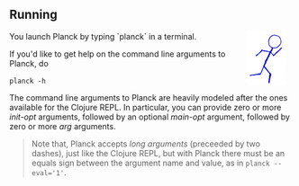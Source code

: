 ## Running

<img width="70" align="right" style="margin: 0ex 1em" src="img/running.jpg">
You launch Planck by typing `planck` in a terminal.

If you'd like to get help on the command line arguments to Planck, do

```
planck -h
```

The command line arguments to Planck are heavily modeled after the ones available for the Clojure REPL. In particular, you can provide zero or more _init-opt_ arguments, followed by an optional _main-opt_ argument, followed by zero or more _arg_ arguments.

> Note that, Planck accepts _long arguments_ (preceeded by two dashes), just like the Clojure REPL, but with Planck there must be an equals sign between the argument name and value, as in `planck -​-​eval='1'`.

